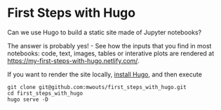 # First Steps with Hugo

Can we use Hugo to build a static site made of Jupyter notebooks?

The answer is probably yes! - See how the inputs that you find in most notebooks: code, text, images, tables or interative plots are rendered at https://my-first-steps-with-hugo.netlify.com/.

If you want to render the site locally, [install Hugo](https://gohugo.io/getting-started/installing/), and then execute
```
git clone git@github.com:mwouts/first_steps_with_hugo.git
cd first_steps_with_hugo
hugo serve -D
```
